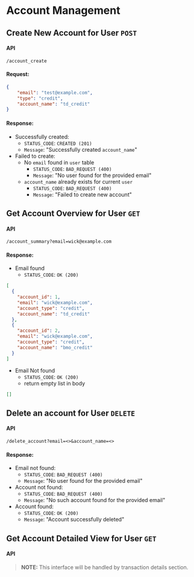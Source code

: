 # Account Management
## Create New Account for User `POST`
#### API
```
/account_create
```
#### Request:
```Json
{
    "email": "test@example.com",
    "type": "credit",
    "account_name": "td_credit"
}
```
#### Response:
- Successfully created: 
    - `STATUS_CODE`: `CREATED (201)` 
    - `Message`: "Successfully created `account_name`"
- Failed to create: 
    - No `email` found in `user` table
        - `STATUS_CODE`: `BAD_REQUEST (400)`
        - `Message`: "No user found for the provided email"
    - `account_name` already exists for current `user`
        - `STATUS_CODE`: `BAD_REQUEST (400)` 
        - `Message`: "Failed to create new account"
        
        

## Get Account Overview for User `GET`
#### API
```
/account_summary?email=wick@example.com
```
#### Response:
- Email found
    - `STATUS_CODE`: `OK (200)`
```Json
[
  {
    "account_id": 1,
    "email": "wick@example.com",
    "account_type": "credit",
    "account_name": "td_credit"
  },
  {
    "account_id": 2,
    "email": "wick@example.com",
    "account_type": "credit",
    "account_name": "bmo_credit"
  }
]
```
- Email Not found
    - `STATUS_CODE`: `OK (200)`
    - return empty list in body
```json
[]
```

## Delete an account for User `DELETE`
#### API
```
/delete_account?email=<>&account_name=<>
```
#### Response:
- Email not found:
    - `STATUS_CODE`: `BAD_REQUEST (400)`
    - `Message`: "No user found for the provided email"
- Account not found:
    - `STATUS_CODE`: `BAD_REQUEST (400)`
    - `Message`: "No such account found for the provided email"
- Account found:
    - `STATUS_CODE`: `OK (200)`
    - `Message`: "Account successfully deleted"


## Get Account Detailed View for User `GET`
#### API
> **NOTE:** This interface will be handled by transaction details section.

